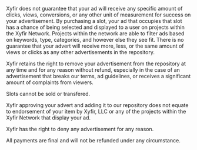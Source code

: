 Xyfir does not guarantee that your ad will receive any specific amount of clicks, views, conversions, or any other unit of measurement for success on your advertisement. By purchasing a slot, your ad that occupies that slot has a chance of being selected and displayed to a user on projects within the Xyfir Network. Projects within the network are able to filter ads based on keywords, type, categories, and however else they see fit. There is no guarantee that your advert will receive more, less, or the same amount of views or clicks as any other advertisements in the repository.

Xyfir retains the right to remove your advertisement from the repository at any time and for any reason without refund, especially in the case of an advertisement that breaks our terms, ad guidelines, or receives a significant amount of complaints from viewers.

Slots cannot be sold or transfered.

Xyfir approving your advert and adding it to our repository does not equate to endorsement of your item by Xyfir, LLC or any of the projects within the Xyfir Network that display your ad.

Xyfir has the right to deny any advertisement for any reason.

All payments are final and will not be refunded under any circumstance.